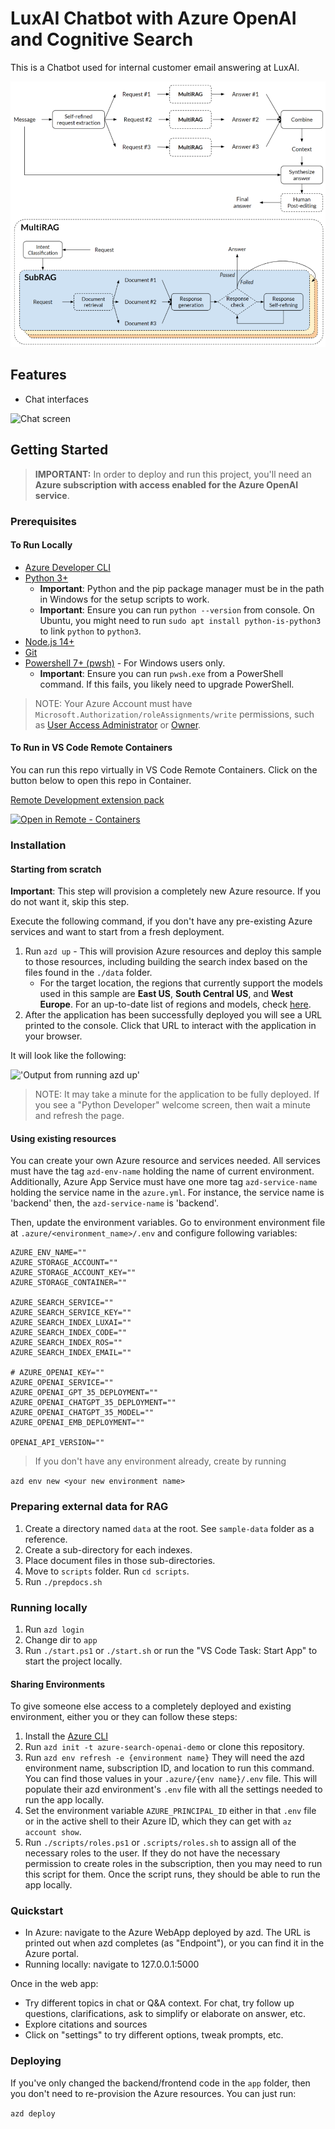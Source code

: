 # LuxAI Chatbot with Azure OpenAI and Cognitive Search

This is a Chatbot used for internal customer email answering at LuxAI.

![RAG Architecture](docs/MultiRAGArchitecture.png)

## Features

* Chat interfaces

![Chat screen](docs/chatscreen.png)

## Getting Started

> **IMPORTANT:** In order to deploy and run this project, you'll need an **Azure subscription with access enabled for the Azure OpenAI service**. 

### Prerequisites

#### To Run Locally

* [Azure Developer CLI](https://aka.ms/azure-dev/install)
* [Python 3+](https://www.python.org/downloads/)
  * **Important**: Python and the pip package manager must be in the path in Windows for the setup scripts to work.
  * **Important**: Ensure you can run `python --version` from console. On Ubuntu, you might need to run `sudo apt install python-is-python3` to link `python` to `python3`.
* [Node.js 14+](https://nodejs.org/en/download/)
* [Git](https://git-scm.com/downloads)
* [Powershell 7+ (pwsh)](https://github.com/powershell/powershell) - For Windows users only.
  * **Important**: Ensure you can run `pwsh.exe` from a PowerShell command. If this fails, you likely need to upgrade PowerShell.

>NOTE: Your Azure Account must have `Microsoft.Authorization/roleAssignments/write` permissions, such as [User Access Administrator](https://learn.microsoft.com/azure/role-based-access-control/built-in-roles#user-access-administrator) or [Owner](https://learn.microsoft.com/azure/role-based-access-control/built-in-roles#owner).  

#### To Run in VS Code Remote Containers

You can run this repo virtually in VS Code Remote Containers.  Click on the button below to open this repo in Container.

[Remote Development extension pack](https://marketplace.visualstudio.com/items?itemName=ms-vscode-remote.vscode-remote-extensionpack)

[![Open in Remote - Containers](https://img.shields.io/static/v1?style=for-the-badge&label=Remote%20-%20Containers&message=Open&color=blue&logo=visualstudiocode)](https://vscode.dev/redirect?url=vscode://ms-vscode-remote.remote-containers/cloneInVolume?url=https://github.com/trislee02/azure-search-openai)

### Installation

#### Starting from scratch

**Important**: This step will provision a completely new Azure resource. If you do not want it, skip this step.

Execute the following command, if you don't have any pre-existing Azure services and want to start from a fresh deployment.

1. Run `azd up` - This will provision Azure resources and deploy this sample to those resources, including building the search index based on the files found in the `./data` folder.
    * For the target location, the regions that currently support the models used in this sample are **East US**, **South Central US**, and **West Europe**. For an up-to-date list of regions and models, check [here](https://learn.microsoft.com/azure/cognitive-services/openai/concepts/models#model-summary-table-and-region-availability).
1. After the application has been successfully deployed you will see a URL printed to the console.  Click that URL to interact with the application in your browser.  

It will look like the following:

!['Output from running azd up'](assets/endpoint.png)

> NOTE: It may take a minute for the application to be fully deployed. If you see a "Python Developer" welcome screen, then wait a minute and refresh the page.

#### Using existing resources

You can create your own Azure resource and services needed. All services must have the tag `azd-env-name` holding the name of current environment. Additionally, Azure App Service must have one more tag `azd-service-name` holding the service name in the `azure.yml`. For instance, the service name is 'backend' then, the `azd-service-name` is 'backend'.

Then, update the environment variables. Go to environment environment file at `.azure/<environment_name>/.env` and configure following variables:
```
AZURE_ENV_NAME=""
AZURE_STORAGE_ACCOUNT=""
AZURE_STORAGE_ACCOUNT_KEY=""
AZURE_STORAGE_CONTAINER=""

AZURE_SEARCH_SERVICE=""
AZURE_SEARCH_SERVICE_KEY=""
AZURE_SEARCH_INDEX_LUXAI=""
AZURE_SEARCH_INDEX_CODE=""
AZURE_SEARCH_INDEX_ROS=""
AZURE_SEARCH_INDEX_EMAIL=""

# AZURE_OPENAI_KEY=""
AZURE_OPENAI_SERVICE=""
AZURE_OPENAI_GPT_35_DEPLOYMENT=""
AZURE_OPENAI_CHATGPT_35_DEPLOYMENT=""
AZURE_OPENAI_CHATGPT_35_MODEL=""
AZURE_OPENAI_EMB_DEPLOYMENT=""

OPENAI_API_VERSION=""
```

> If you don't have any environment already, create by running

```azd env new <your new environment name>```

### Preparing external data for RAG

1. Create a directory named `data` at the root. See `sample-data` folder as a reference.
1. Create a sub-directory for each indexes.
1. Place document files in those sub-directories.
1. Move to `scripts` folder. Run `cd scripts`.
1. Run `./prepdocs.sh`

### Running locally

1. Run `azd login`
2. Change dir to `app`
3. Run `./start.ps1` or `./start.sh` or run the "VS Code Task: Start App" to start the project locally.

#### Sharing Environments

To give someone else access to a completely deployed and existing environment,
either you or they can follow these steps:

1. Install the [Azure CLI](https://learn.microsoft.com/cli/azure/install-azure-cli)
1. Run `azd init -t azure-search-openai-demo` or clone this repository.
1. Run `azd env refresh -e {environment name}`
   They will need the azd environment name, subscription ID, and location to run this command. You can find those values in your `.azure/{env name}/.env` file.  This will populate their azd environment's `.env` file with all the settings needed to run the app locally.
1. Set the environment variable `AZURE_PRINCIPAL_ID` either in that `.env` file or in the active shell to their Azure ID, which they can get with `az account show`.
1. Run `./scripts/roles.ps1` or `.scripts/roles.sh` to assign all of the necessary roles to the user.  If they do not have the necessary permission to create roles in the subscription, then you may need to run this script for them. Once the script runs, they should be able to run the app locally.

### Quickstart

* In Azure: navigate to the Azure WebApp deployed by azd. The URL is printed out when azd completes (as "Endpoint"), or you can find it in the Azure portal.
* Running locally: navigate to 127.0.0.1:5000

Once in the web app:

* Try different topics in chat or Q&A context. For chat, try follow up questions, clarifications, ask to simplify or elaborate on answer, etc.
* Explore citations and sources
* Click on "settings" to try different options, tweak prompts, etc.

### Deploying

If you've only changed the backend/frontend code in the `app` folder, then you don't need to re-provision the Azure resources. You can just run:

```azd deploy```
